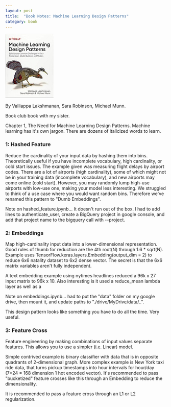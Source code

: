 ```yaml
---
layout: post
title:  "Book Notes: Machine Learning Design Patterns"
category: book
---
```


![Book cover](/assets/machine-learning-design-patterns.jpg)

By Valliappa Lakshmanan, Sara Robinson, Michael Munn.

Book club book with my sister.

Chapter 1, The Need for Machine Learning Design Patterns. Machine learning has it's own jargon. There are dozens of italicized words to learn.

### 1: Hashed Feature
Reduce the cardinality of your input data by hashing them into bins. Theoretically useful if you have incomplete vocabulary, high cardinality, or cold start issues. The example given was measuring flight delays by airport codes. There are a lot of airports (high cardinality), some of which might not be in your training data (incomplete vocabulary), and new airports may come online (cold start). However, you may randomly lump high-use airports with low-use one, making your model less interesting. We struggled to think of a use case where you would want random bins. Therefore we've renamed this pattern to "Dumb Embeddings".

Note on hashed_feature.ipynb... It doesn't run out of the box. I had to add lines to authenticate_user, create a BigQuery project in google console, and add that project name to the bigquery call with --project.

### 2: Embeddings
Map high-cardinality input data into a lower-dimensional representation. Good rules of thumb for reduction are the 4th root(N) through 1.6 * sqrt(N). Example uses TensorFlow.keras.layers.Embedding(output_dim = 2) to reduce 6x6 natality dataset to 6x2 dense vector. The secret is that the 6x6 matrix variables aren't fully independent.

A text embedding example using nytimes headlines reduced a 96k x 27 input matrix to 96k x 10. Also interesting is it used a reduce_mean lambda layer as well as a 

Note on embeddings.ipynb... had to put the "data" folder on my google drive, then mount it, and update paths to "./drive/MyDrive/data/..".

This design pattern looks like something you have to do all the time. Very useful.

### 3: Feature Cross
Feature engineering by making combinations of input values separate features. This allows you to use a simpler (i.e. Linear) model.

Simple contrived example is binary classifier with data that is in opposite quadrants of 2-dimensional graph. More complex example is New York taxi ride data, that turns pickup timestamps into hour intervals for hour/day (7*24 = 168 dimension 1 hot encoded vector). It's recommended to pass "bucketized" feature crosses like this through an Embedding to reduce the dimensionality.

It is recommended to pass a feature cross through an L1 or L2 regularization.


